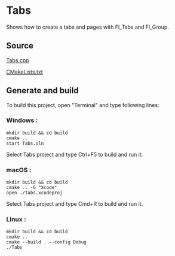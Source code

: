 # Tabs

Shows how to create a tabs and pages with Fl_Tabs and Fl_Group.

## Source

[Tabs.cpp](Tabs.cpp)

[CMakeLists.txt](CMakeLists.txt)

## Generate and build

To build this project, open "Terminal" and type following lines:

### Windows :

``` shell
mkdir build && cd build
cmake .. 
start Tabs.sln
```

Select Tabs project and type Ctrl+F5 to build and run it.

### macOS :

``` shell
mkdir build && cd build
cmake .. -G "Xcode"
open ./Tabs.xcodeproj
```

Select Tabs project and type Cmd+R to build and run it.

### Linux :

``` shell
mkdir build && cd build
cmake .. 
cmake --build . --config Debug
./Tabs
```
